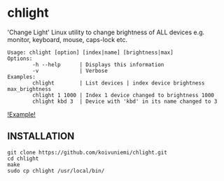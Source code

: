 # chlight
'Change Light' Linux utility to change brightness of ALL devices e.g. monitor, keyboard, mouse, caps-lock etc.

```
Usage: chlight [option] [index|name] [brightness|max]
Options:
        -h --help      | Displays this information
        -v             | Verbose
Examples:
        chlight        | List devices | index device brightness max_brightness
        chlight 1 1000 | Index 1 device changed to brightness 1000
        chlight kbd 3  | Device with 'kbd' in its name changed to 3
```
[!Example!](usage_example.png)
## INSTALLATION

```
git clone https://github.com/koivuniemi/chlight.git
cd chlight
make
sudo cp chlight /usr/local/bin/
```
